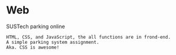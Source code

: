 # Web
 SUSTech parking online

	HTML, CSS, and JavaScript, the all functions are in frond-end.
	A simple parking system assignment.
	Aka. CSS is awesome!